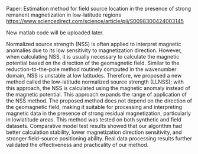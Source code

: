 Paper:  Estimation method for field source location in the presence of strong remanent magnetization in low-latitude regions  
https://www.sciencedirect.com/science/article/pii/S0098300424003145

New matlab code will be uploaded later.

Normalized source strength (NSS) is often applied to interpret magnetic anomalies due to its low sensitivity to
magnetization direction. However, when calculating NSS, it is usually necessary to calculate the magnetic potential based on the direction of the geomagnetic field. Similar to the reduction-to-the-pole method routinely computed in the wavenumber domain, NSS is unstable at low latitudes. Therefore, we proposed a new method called
the low-latitude normalized source strength (LLNSS); with this approach, the NSS is calculated using the magnetic anomaly instead of the magnetic potential. This approach expands the range of application of the NSS
method. The proposed method does not depend on the direction of the geomagnetic field, making it suitable for
processing and interpreting magnetic data in the presence of strong residual magnetization, particularly in lowlatitude areas. This method was tested on both synthetic and field datasets. Comparative model test results
showed that our algorithm had better calculation stability, lower magnetization direction sensitivity, and
stronger field-source positioning ability. Real data processing results further validated the effectiveness and practicality of our method.
